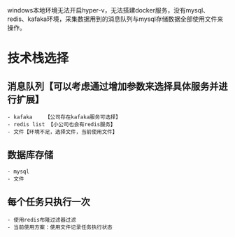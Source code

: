 windows本地环境无法开启hyper-v，无法搭建docker服务，没有mysql、redis、kafaka环境，采集数据用到的消息队列与mysql存储数据全部使用文件来操作。

# 技术栈选择

## 消息队列【可以考虑通过增加参数来选择具体服务并进行扩展】
    - kafaka    【公司存在kafaka服务可选择】
    - redis list 【小公司也会有redis服务】
    - 文件【环境不足，选择文件，当前使用文件】

## 数据库存储
    - mysql
    - 文件

## 每个任务只执行一次
    - 使用redis布隆过滤器过滤
    - 当前使用方案：使用文件记录任务执行状态
